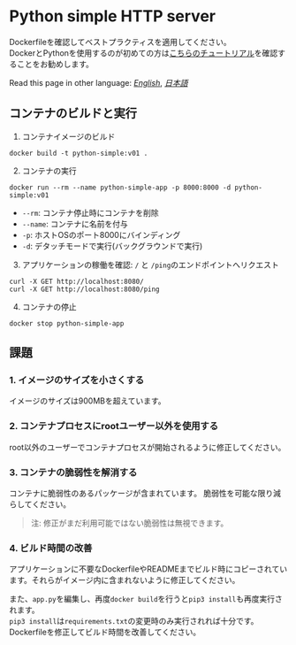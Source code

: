# Python simple HTTP server 

Dockerfileを確認してベストプラクティスを適用してください。  
DockerとPythonを使用するのが初めての方は[こちらのチュートリアル](https://docs.docker.com/language/python/build-images/)を確認することをお勧めします。  

Read this page in other language: [_English_](https://github.com/AvintonCode/docker-handson/blob/main/python-sample/README.md), [_日本語_](https://github.com/AvintonCode/docker-handson/blob/main/python-sample/README-ja.md)


## コンテナのビルドと実行
1. コンテナイメージのビルド
```
docker build -t python-simple:v01 . 
```

2. コンテナの実行 
```
docker run --rm --name python-simple-app -p 8000:8000 -d python-simple:v01
```

- `--rm`: コンテナ停止時にコンテナを削除
- `--name`: コンテナに名前を付与
- `-p`: ホストOSのポート8000にバインディング
- `-d`: デタッチモードで実行(バックグラウンドで実行)

3. アプリケーションの稼働を確認: `/` と `/ping`のエンドポイントへリクエスト
```
curl -X GET http://localhost:8080/
curl -X GET http://localhost:8080/ping
```

4. コンテナの停止
```
docker stop python-simple-app
```

## 課題

### 1. イメージのサイズを小さくする
イメージのサイズは900MBを超えています。

### 2. コンテナプロセスにrootユーザー以外を使用する
root以外のユーザーでコンテナプロセスが開始されるように修正してください。

### 3. コンテナの脆弱性を解消する
コンテナに脆弱性のあるパッケージが含まれています。
脆弱性を可能な限り減らしてください。

> 注: 修正がまだ利用可能ではない脆弱性は無視できます。

### 4. ビルド時間の改善
アプリケーションに不要なDockerfileやREADMEまでビルド時にコピーされています。それらがイメージ内に含まれないように修正してください。

また、`app.py`を編集し、再度`docker build`を行うと`pip3 install`も再度実行されます。  
`pip3 install`は`requirements.txt`の変更時のみ実行されれば十分です。  
Dockerfileを修正してビルド時間を改善してください。


